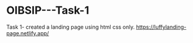 # OIBSIP---Task-1
Task 1- created a landing page using html css only.
https://luffylanding-page.netlify.app/
